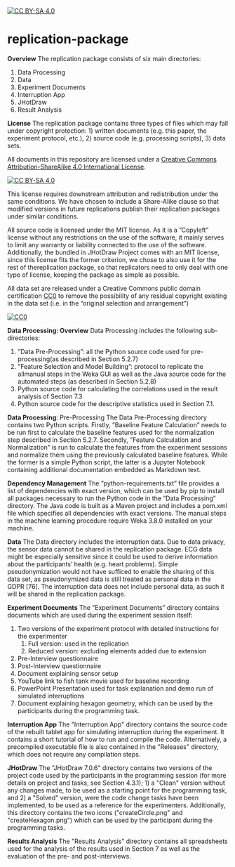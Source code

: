 [![CC BY-SA 4.0][cc-by-sa-shield]][cc-by-sa]

[cc-by-sa]: http://creativecommons.org/licenses/by-sa/4.0/
[cc-by-sa-image]: https://licensebuttons.net/l/by-sa/4.0/88x31.png
[cc-by-sa-shield]: https://img.shields.io/badge/License-CC%20BY--SA%204.0-lightgrey.svg

[cc0]: http://creativecommons.org/publicdomain/zero/1.0/
[cc0-image]: http://i.creativecommons.org/p/zero/1.0/88x31.png

# replication-package

**Overview**
The replication package consists of six main directories:
  1. Data Processing
  2. Data
  3. Experiment Documents
  4. Interruption App
  5. JHotDraw
  6. Result Analysis

**License**
The replication package contains three types of files which may
fall under copyright protection: 1) written documents (e.g. this paper, the
experiment protocol, etc.), 2) source code (e.g. processing scripts), 3) data sets.

All documents in this repository are licensed under a [Creative Commons Attribution-ShareAlike 4.0 International License][cc-by-sa].

[![CC BY-SA 4.0][cc-by-sa-image]][cc-by-sa]

This license requires downstream attribution and redistribution under the same conditions. We have chosen to include a Share-Alike clause so that modified versions in future replications publish their replication packages under similar conditions.

All source code is licensed under the MIT license. As it is a ”Copyleft”
license without any restrictions on the use of the software, it mainly serves to limit any warranty or liability connected to the use of the software. Additionally, the bundled in JHotDraw Project comes with an MIT license, since this license fits the former criterion, we chose to also use it for the rest of thereplication package, so that replicators need to only deal with one type of license, keeping the package as simple as possible.

All data set are released under a Creative Commons public domain certification [CC0](http://creativecommons.org/publicdomain/zero/1.0/) to remove the possibility of any residual copyright existing in the data set (i.e. in the “original selection and arrangement”)

[![CC0][cc0-image]][cc0]


**Data Processing: Overview**
Data Processing includes the following sub-directories:

  1. ”Data Pre-Processing”: all the Python source code used for pre-processing(as described in Section 5.2.7)
  2. ”Feature Selection and Model Building”: protocol to replicate the allmanual steps in the Weka GUI as well as the Java source code for the automated steps (as described in Section 5.2.8)
  3. Python source code for calculating the correlations used in the result analysis of Section 7.3
  4. Python source code for the descriptive statistics used in Section 7.1.

**Data Processing**: Pre-Processing The Data Pre-Processing directory contains two Python scripts. Firstly, ”Baseline Feature Calculation” needs to be run first to calculate the baseline features used for the normalization step described in Section 5.2.7. Secondly, ”Feature Calculation and Normalization” is run to calculate the features from the experiment sessions and
normalize them using the previously calculated baseline features. While the former is a simple Python script, the latter is a Jupyter Notebook containing additional documentation embedded as Markdown text.

**Dependency Management** The ”python-requirements.txt” file provides a list of dependencies with exact version, which can be used by pip to install all packages necessary to run the Python code in the ”Data Processing” directory. The Java code is built as a Maven project and includes a pom.xml file which specifies all dependencies with exact versions. The manual steps in the machine learning procedure require Weka 3.8.0 installed on your machine.

**Data** The Data directory includes the interruption data. Due to data privacy, the sensor data cannot be shared in the replication package. ECG data might be especially sensitive since it could be used to derive information about the participants’ health (e.g. heart problems). Simple pseudonymization would not have sufficed to enable the sharing of this data set, as pseudonymized data is still treated as personal data in the GDPR [76]. The interruption data does not include personal data, as such it will be shared in the replication package.

**Experiment Documents** The ”Experiment Documents” directory contains documents which are used during the experiment session itself:
  1. Two versions of the experiment protocol with detailed instructions for the experimenter
     1. Full version: used in the replication
     2. Reduced version: excluding elements added due to extension
  2. Pre-Interview questionnaire
  3. Post-Interview questionnaire
  4. Document explaining sensor setup
  5. YouTube link to fish tank movie used for baseline recording
  6. PowerPoint Presentation used for task explanation and demo run of simulated interruptions
  7. Document explaining hexagon geometry, which can be used by the participants during the programming task.

**Interruption App**
The "Interruption App" directory contains the source code of the rebuilt tablet app for simulating interruption during the experiment. It contains a short tutorial of how to run and compile the code. Alternatively, a precompiled executable file is also contained in the "Releases" directory, which does not require any compilation steps.

**JHotDraw**
The "JHotDraw 7.0.6" directory contains two versions of the project code used by the participants in the programming session (for more details on project and tasks, see Section 4.3.1); 1) a "Clean" version without any changes made, to be used as a starting point for the programming task, and 2) a "Solved" version, were the code change tasks have been implemented, to be used as a reference for the experimenters. Additionally, this directory contains the two icons ("createCircle.png" and "createHexagon.png") which can be used by the participant during the programming tasks.

**Results Analysis**
The "Results Analysis" directory contains all spreadsheets used for the analysis of the results used in Section 7  as well as the evaluation of the pre- and post-interviews.
